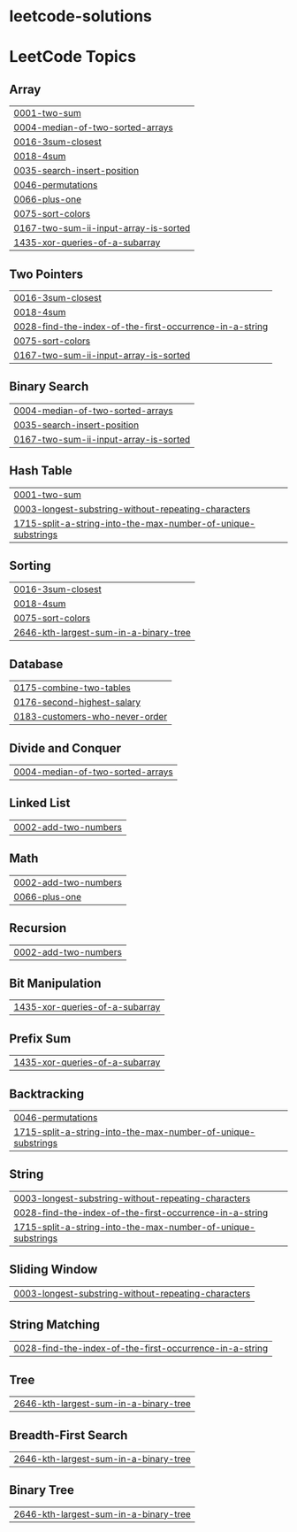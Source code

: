 # leetcode-solutions
<!---LeetCode Topics Start-->
# LeetCode Topics
## Array
|  |
| ------- |
| [0001-two-sum](https://github.com/Vinyaswi/leetcode-solutions/tree/master/0001-two-sum) |
| [0004-median-of-two-sorted-arrays](https://github.com/Vinyaswi/leetcode-solutions/tree/master/0004-median-of-two-sorted-arrays) |
| [0016-3sum-closest](https://github.com/Vinyaswi/leetcode-solutions/tree/master/0016-3sum-closest) |
| [0018-4sum](https://github.com/Vinyaswi/leetcode-solutions/tree/master/0018-4sum) |
| [0035-search-insert-position](https://github.com/Vinyaswi/leetcode-solutions/tree/master/0035-search-insert-position) |
| [0046-permutations](https://github.com/Vinyaswi/leetcode-solutions/tree/master/0046-permutations) |
| [0066-plus-one](https://github.com/Vinyaswi/leetcode-solutions/tree/master/0066-plus-one) |
| [0075-sort-colors](https://github.com/Vinyaswi/leetcode-solutions/tree/master/0075-sort-colors) |
| [0167-two-sum-ii-input-array-is-sorted](https://github.com/Vinyaswi/leetcode-solutions/tree/master/0167-two-sum-ii-input-array-is-sorted) |
| [1435-xor-queries-of-a-subarray](https://github.com/Vinyaswi/leetcode-solutions/tree/master/1435-xor-queries-of-a-subarray) |
## Two Pointers
|  |
| ------- |
| [0016-3sum-closest](https://github.com/Vinyaswi/leetcode-solutions/tree/master/0016-3sum-closest) |
| [0018-4sum](https://github.com/Vinyaswi/leetcode-solutions/tree/master/0018-4sum) |
| [0028-find-the-index-of-the-first-occurrence-in-a-string](https://github.com/Vinyaswi/leetcode-solutions/tree/master/0028-find-the-index-of-the-first-occurrence-in-a-string) |
| [0075-sort-colors](https://github.com/Vinyaswi/leetcode-solutions/tree/master/0075-sort-colors) |
| [0167-two-sum-ii-input-array-is-sorted](https://github.com/Vinyaswi/leetcode-solutions/tree/master/0167-two-sum-ii-input-array-is-sorted) |
## Binary Search
|  |
| ------- |
| [0004-median-of-two-sorted-arrays](https://github.com/Vinyaswi/leetcode-solutions/tree/master/0004-median-of-two-sorted-arrays) |
| [0035-search-insert-position](https://github.com/Vinyaswi/leetcode-solutions/tree/master/0035-search-insert-position) |
| [0167-two-sum-ii-input-array-is-sorted](https://github.com/Vinyaswi/leetcode-solutions/tree/master/0167-two-sum-ii-input-array-is-sorted) |
## Hash Table
|  |
| ------- |
| [0001-two-sum](https://github.com/Vinyaswi/leetcode-solutions/tree/master/0001-two-sum) |
| [0003-longest-substring-without-repeating-characters](https://github.com/Vinyaswi/leetcode-solutions/tree/master/0003-longest-substring-without-repeating-characters) |
| [1715-split-a-string-into-the-max-number-of-unique-substrings](https://github.com/Vinyaswi/leetcode-solutions/tree/master/1715-split-a-string-into-the-max-number-of-unique-substrings) |
## Sorting
|  |
| ------- |
| [0016-3sum-closest](https://github.com/Vinyaswi/leetcode-solutions/tree/master/0016-3sum-closest) |
| [0018-4sum](https://github.com/Vinyaswi/leetcode-solutions/tree/master/0018-4sum) |
| [0075-sort-colors](https://github.com/Vinyaswi/leetcode-solutions/tree/master/0075-sort-colors) |
| [2646-kth-largest-sum-in-a-binary-tree](https://github.com/Vinyaswi/leetcode-solutions/tree/master/2646-kth-largest-sum-in-a-binary-tree) |
## Database
|  |
| ------- |
| [0175-combine-two-tables](https://github.com/Vinyaswi/leetcode-solutions/tree/master/0175-combine-two-tables) |
| [0176-second-highest-salary](https://github.com/Vinyaswi/leetcode-solutions/tree/master/0176-second-highest-salary) |
| [0183-customers-who-never-order](https://github.com/Vinyaswi/leetcode-solutions/tree/master/0183-customers-who-never-order) |
## Divide and Conquer
|  |
| ------- |
| [0004-median-of-two-sorted-arrays](https://github.com/Vinyaswi/leetcode-solutions/tree/master/0004-median-of-two-sorted-arrays) |
## Linked List
|  |
| ------- |
| [0002-add-two-numbers](https://github.com/Vinyaswi/leetcode-solutions/tree/master/0002-add-two-numbers) |
## Math
|  |
| ------- |
| [0002-add-two-numbers](https://github.com/Vinyaswi/leetcode-solutions/tree/master/0002-add-two-numbers) |
| [0066-plus-one](https://github.com/Vinyaswi/leetcode-solutions/tree/master/0066-plus-one) |
## Recursion
|  |
| ------- |
| [0002-add-two-numbers](https://github.com/Vinyaswi/leetcode-solutions/tree/master/0002-add-two-numbers) |
## Bit Manipulation
|  |
| ------- |
| [1435-xor-queries-of-a-subarray](https://github.com/Vinyaswi/leetcode-solutions/tree/master/1435-xor-queries-of-a-subarray) |
## Prefix Sum
|  |
| ------- |
| [1435-xor-queries-of-a-subarray](https://github.com/Vinyaswi/leetcode-solutions/tree/master/1435-xor-queries-of-a-subarray) |
## Backtracking
|  |
| ------- |
| [0046-permutations](https://github.com/Vinyaswi/leetcode-solutions/tree/master/0046-permutations) |
| [1715-split-a-string-into-the-max-number-of-unique-substrings](https://github.com/Vinyaswi/leetcode-solutions/tree/master/1715-split-a-string-into-the-max-number-of-unique-substrings) |
## String
|  |
| ------- |
| [0003-longest-substring-without-repeating-characters](https://github.com/Vinyaswi/leetcode-solutions/tree/master/0003-longest-substring-without-repeating-characters) |
| [0028-find-the-index-of-the-first-occurrence-in-a-string](https://github.com/Vinyaswi/leetcode-solutions/tree/master/0028-find-the-index-of-the-first-occurrence-in-a-string) |
| [1715-split-a-string-into-the-max-number-of-unique-substrings](https://github.com/Vinyaswi/leetcode-solutions/tree/master/1715-split-a-string-into-the-max-number-of-unique-substrings) |
## Sliding Window
|  |
| ------- |
| [0003-longest-substring-without-repeating-characters](https://github.com/Vinyaswi/leetcode-solutions/tree/master/0003-longest-substring-without-repeating-characters) |
## String Matching
|  |
| ------- |
| [0028-find-the-index-of-the-first-occurrence-in-a-string](https://github.com/Vinyaswi/leetcode-solutions/tree/master/0028-find-the-index-of-the-first-occurrence-in-a-string) |
## Tree
|  |
| ------- |
| [2646-kth-largest-sum-in-a-binary-tree](https://github.com/Vinyaswi/leetcode-solutions/tree/master/2646-kth-largest-sum-in-a-binary-tree) |
## Breadth-First Search
|  |
| ------- |
| [2646-kth-largest-sum-in-a-binary-tree](https://github.com/Vinyaswi/leetcode-solutions/tree/master/2646-kth-largest-sum-in-a-binary-tree) |
## Binary Tree
|  |
| ------- |
| [2646-kth-largest-sum-in-a-binary-tree](https://github.com/Vinyaswi/leetcode-solutions/tree/master/2646-kth-largest-sum-in-a-binary-tree) |
<!---LeetCode Topics End-->
